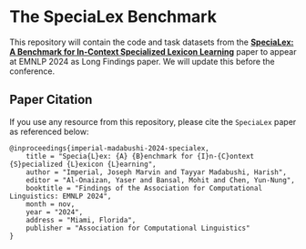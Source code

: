 # The SpeciaLex Benchmark

This repository will contain the code and task datasets from the [**SpeciaLex: A Benchmark for In-Context Specialized Lexicon Learning**](https://arxiv.org/abs/2407.13297) paper to appear at EMNLP 2024 as Long Findings paper. We will update this before the conference.




## Paper Citation
If you use any resource from this repository, please cite the `SpeciaLex` paper as referenced below:

```
@inproceedings{imperial-madabushi-2024-specialex,
	title = "Specia{L}ex: {A} {B}enchmark for {I}n-{C}ontext {S}pecialized {L}exicon {L}earning",
	author = "Imperial, Joseph Marvin and Tayyar Madabushi, Harish",
	editor = "Al-Onaizan, Yaser and Bansal, Mohit and Chen, Yun-Nung",
	booktitle = "Findings of the Association for Computational Linguistics: EMNLP 2024",
	month = nov,
	year = "2024",
	address = "Miami, Florida",
	publisher = "Association for Computational Linguistics"
}
```
